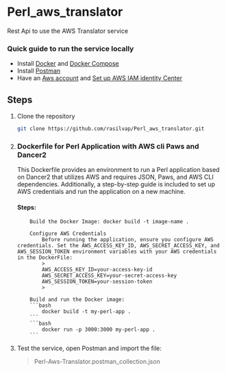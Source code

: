 # Perl_aws_translator
Rest Api to use the AWS Translator service 

### Quick guide to run the service locally
* Install [Docker](https://docs.docker.com/get-docker/) and [Docker Compose](https://docs.docker.com/compose/install/)
* Install [Postman](https://www.postman.com/downloads/)
* Have an [Aws account](https://aws.amazon.com/) and [Set up AWS IAM identity Center](https://www.youtube.com/watch?v=_KhrGFV_Npw) 

## Steps
1. Clone the repository
    ```sh
    git clone https://github.com/rasilvap/Perl_aws_translator.git
    ```
2.  ### Dockerfile for Perl Application with AWS cli Paws and Dancer2
    This Dockerfile provides an environment to run a Perl application based on Dancer2 that utilizes AWS and requires JSON, Paws, and AWS CLI dependencies. Additionally, a step-by-step guide is included to set up AWS credentials and run      the application on a new machine.

       #### Steps:
            Build the Docker Image: docker build -t image-name .
    
            Configure AWS Credentials
                Before running the application, ensure you configure AWS credentials. Set the AWS_ACCESS_KEY_ID, AWS_SECRET_ACCESS_KEY, and AWS_SESSION_TOKEN environment variables with your AWS credentials in the DockerFile:
                > 
                AWS_ACCESS_KEY_ID=your-access-key-id
                AWS_SECRET_ACCESS_KEY=your-secret-access-key
                AWS_SESSION_TOKEN=your-session-token
                > 
                
            Build and run the Docker image:
            ```bash
                docker build -t my-perl-app .
            ```
            ```bash
                docker run -p 3000:3000 my-perl-app .
            ```    
3. Test the service, open Postman and import the file:  
   >  Perl-Aws-Translator.postman_collection.json
